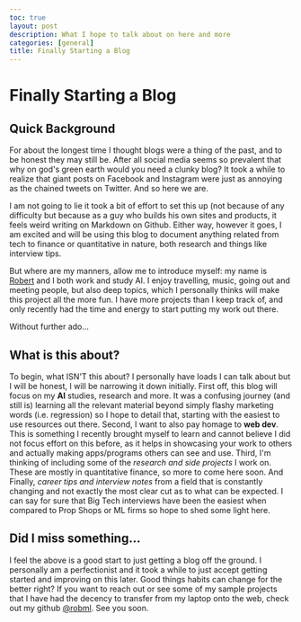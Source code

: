 ```yaml
---
toc: true
layout: post
description: What I hope to talk about on here and more
categories: [general]
title: Finally Starting a Blog
---
```

# Finally Starting a Blog

## Quick Background

For about the longest time I thought blogs were a thing of the past, and to be honest they may still be. After all social media seems so prevalent that why on god's green earth would you need a clunky blog?
It took a while to realize that giant posts on Facebook and Instagram were just as annoying as the chained tweets on Twitter. And so here we are.

I am not going to lie it took a bit of effort to set this up (not because of any difficulty but because as a guy who builds his own sites and products, it feels weird writing on Markdown on Github.
Either way, however it goes, I am excited and will be using this blog to document anything related from tech to finance or quantitative in nature, both research and things like interview tips.

But where are my manners, allow me to introduce myself: my name is [Robert](robmel.com) and I both work and study AI. I enjoy travelling, music, going out and meeting people, but also deep topics,
which I personally thinks will make this project all the more fun. I have more projects than I keep track of, and only recently had the time and energy to start putting my work out there.

Without further ado...

## What is this about?

To begin, what ISN'T this about? I personally have loads I can talk about but I will be honest, I will be narrowing it down initially.
First off, this blog will focus on my **AI** studies, research and more. It was a confusing journey (and still is) learning all the relevant material beyond simply flashy marketing words (i.e. regression) so I hope to detail that, starting with the easiest to use resources out there.
Second, I want to also pay homage to **web dev**. This is something I recently brought myself to learn and cannot believe I did not focus effort on this before, as it helps in showcasing your work to others and actually making apps/programs others can see and use.
Third, I'm thinking of including some of the *research and side projects* I work on. These are mostly in quantitative finance, so more to come here soon.
And Finally, *career tips and interview notes* from a field that is constantly changing and not exactly the most clear cut as to what can be expected. I can say for sure that Big Tech interviews have been the easiest when compared to Prop Shops or ML firms so hope to shed some light here.

## Did I miss something...

I feel the above is a good start to just getting a blog off the ground. I personally am a perfectionist and it took a while to just accept getting started and improving on this later. Good things habits can change for the better right?
If you want to reach out or see some of my sample projects that I have had the decency to transfer from my laptop onto the web, check out my github [@robml](github.com/robml).
See you soon.
